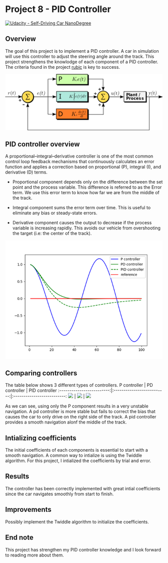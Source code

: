 # Project 8 - PID Controller

[![Udacity - Self-Driving Car NanoDegree](https://s3.amazonaws.com/udacity-sdc/github/shield-carnd.svg)](http://www.udacity.com/drive)


Overview
---
The goal of this project is to implement a PID controller. A car in simulation will use this controller to adjust the steering angle around the track. This project strengthens the knowlodge of each component of a PID controller. The criteria found in the project [rubic](https://review.udacity.com/#!/rubrics/1972/view) is key to success. 

<p align="center">
<img width="1000" src="media/title.png"
</p>  
   
PID controller overview
---  

A proportional–integral–derivative controller is one of the most common control loop feedback mechanisms that continuously calculates an error function and applies a correction based on proportional (P), integral (I), and derivative (D) terms.

* Proportional component  depends only on the difference between the set point and the process variable. This difference is referred to as the Error term. We use this error term to know how far we are from the middle of the track.

* Integral component sums the error term over time. This is useful to eliminate any bias or steady-state errors.

* Derivative component causes the output to decrease if the process variable is increasing rapidly. This avoids our vehicle from overshooting the target (i.e: the center of the track).

<p align="center">
<img width="1000" src="media/pid.png"
</p>  
   

Comparing controllers
---
The table below shows 3 different types of controllers.
P controller                |  PD controller		| PID controller
:-------------------------:|:--------------------------:|:--------------------------:
<img src="media/pcontroller_Trim.gif"/>   | <img src="media/pdcontroller_Trim.gif"/>  | <img src="media/pid_Trim.gif"/>

As we can see, using only the P component results in a very unstable navigation. A pd controller is more stable but fails to correct the bias that causes the car to only drive on the right side of the track. A pid controller provides a smooth navigation alonf the middle of the track.


Intializing coefficients
---
The initial coefficients of each components is essential to start with a smooth navigation. A common way to intialize is using the Twiddle algorithm. For this project, I intialized the coefficients by trial and error.

Results
---
The controller has been correctly implemented with great intial coefficients since the car navigates smoothly from start to finish. 

Improvements
---
Possibly implement the Twiddle algorithm to initialize the coefficients.

End note
---
This project has strengthen my PID controller knowledge and I look forward to reading more about them. 


